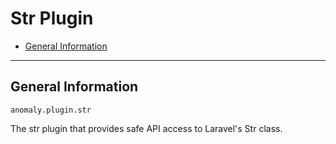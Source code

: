 # Str Plugin

- [General Information](#general)

<hr>

<a name="general"></a>
## General Information

`anomaly.plugin.str`

The str plugin that provides safe API access to Laravel's Str class.
